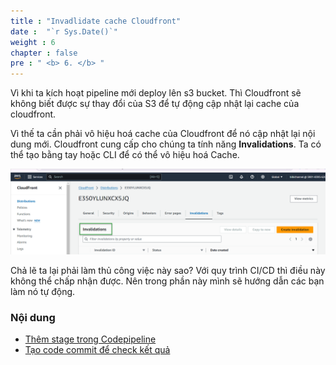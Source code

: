 ```yaml
---
title : "Invadlidate cache Cloudfront"
date :  "`r Sys.Date()`" 
weight : 6
chapter : false
pre : " <b> 6. </b> "
---
```


Vì khi ta kích hoạt pipeline mới deploy lên s3 bucket. Thì Cloudfront sẽ không biết được sự thay đổi của S3 để tự động cập nhật lại cache của cloudfront.

Vì thế ta cần phải vô hiệu hoá cache của Cloudfront để nó cập nhật lại nội dung mới. Cloudfront cung cấp cho chúng ta tính năng **Invalidations**. Ta có thể tạo bằng tay hoặc CLI để có thể vô hiệu hoá Cache.

![IMAGE](/images/6-invalidateCacheCloudfront/001-invalidation.png)

Chả lẽ ta lại phải làm thủ công việc này sao? Với quy trình CI/CD thì điều này không thể chấp nhận được. Nên trong phần này mình sẽ hướng dẫn các bạn làm nó tự động.

### Nội dung
- [Thêm stage trong Codepipeline](6.1-addStagePipeline/)
- [Tạo code commit để check kết quả](6.2-createCommit/)